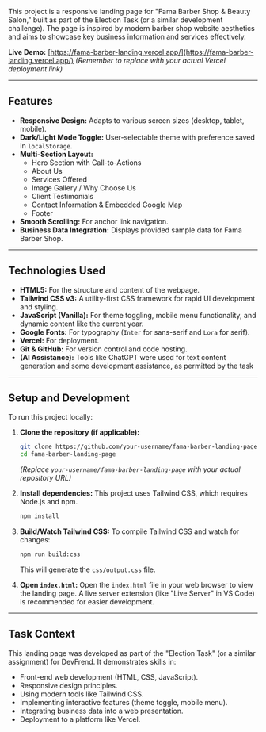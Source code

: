 This project is a responsive landing page for "Fama Barber Shop & Beauty Salon," built as part of the Election Task (or a similar development challenge). The page is inspired by modern barber shop website aesthetics and aims to showcase key business information and services effectively.

**Live Demo:** [https://fama-barber-landing.vercel.app/](https://fama-barber-landing.vercel.app/)
*(Remember to replace with your actual Vercel deployment link)*

---

## Features

*   **Responsive Design:** Adapts to various screen sizes (desktop, tablet, mobile).
*   **Dark/Light Mode Toggle:** User-selectable theme with preference saved in `localStorage`.
*   **Multi-Section Layout:**
    *   Hero Section with Call-to-Actions
    *   About Us
    *   Services Offered
    *   Image Gallery / Why Choose Us
    *   Client Testimonials
    *   Contact Information & Embedded Google Map
    *   Footer
*   **Smooth Scrolling:** For anchor link navigation.
*   **Business Data Integration:** Displays provided sample data for Fama Barber Shop.

---

## Technologies Used

*   **HTML5:** For the structure and content of the webpage.
*   **Tailwind CSS v3:** A utility-first CSS framework for rapid UI development and styling.
*   **JavaScript (Vanilla):** For theme toggling, mobile menu functionality, and dynamic content like the current year.
*   **Google Fonts:** For typography (`Inter` for sans-serif and `Lora` for serif).
*   **Vercel:** For deployment.
*   **Git & GitHub:** For version control and code hosting.
*   **(AI Assistance):** Tools like ChatGPT were used for text content generation and some development assistance, as permitted by the task






---

## Setup and Development

To run this project locally:

1.  **Clone the repository (if applicable):**
    ```bash
    git clone https://github.com/your-username/fama-barber-landing-page.git
    cd fama-barber-landing-page
    ```
    *(Replace `your-username/fama-barber-landing-page` with your actual repository URL)*

2.  **Install dependencies:**
    This project uses Tailwind CSS, which requires Node.js and npm.
    ```bash
    npm install
    ```

3.  **Build/Watch Tailwind CSS:**
    To compile Tailwind CSS and watch for changes:
    ```bash
    npm run build:css
    ```
    This will generate the `css/output.css` file.

4.  **Open `index.html`:**
    Open the `index.html` file in your web browser to view the landing page. A live server extension (like "Live Server" in VS Code) is recommended for easier development.

---

## Task Context

This landing page was developed as part of the "Election Task" (or a similar assignment) for DevFrend. It demonstrates skills in:
*   Front-end web development (HTML, CSS, JavaScript).
*   Responsive design principles.
*   Using modern tools like Tailwind CSS.
*   Implementing interactive features (theme toggle, mobile menu).
*   Integrating business data into a web presentation.
*   Deployment to a platform like Vercel.

